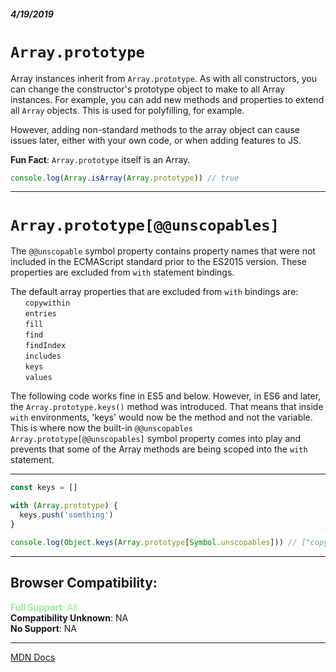 ##### 4/19/2019
# `Array.prototype`

Array instances inherit from `Array.prototype`.  As with all constructors, you can change the constructor's prototype object to make to all Array instances.  For example, you can add new methods and properties to extend all `Array` objects.  This is used for polyfilling, for example.

However, adding non-standard methods to the array object can cause issues later, either with your own code, or when adding features to JS.

**Fun Fact**: `Array.prototype` itself is an Array.

```js
console.log(Array.isArray(Array.prototype)) // true
```

---

# `Array.prototype[@@unscopables]`

The `@@unscopable` symbol property contains property names that were not included in the ECMAScript standard prior to the ES2015 version.  These properties are excluded from `with` statement bindings.

The default array properties that are excluded from `with` bindings are:  
  &nbsp; &nbsp; &nbsp; `copywithin`  
  &nbsp; &nbsp; &nbsp; `entries`  
  &nbsp; &nbsp; &nbsp; `fill`  
  &nbsp; &nbsp; &nbsp; `find`  
  &nbsp; &nbsp; &nbsp; `findIndex`  
  &nbsp; &nbsp; &nbsp; `includes`  
  &nbsp; &nbsp; &nbsp; `keys`  
  &nbsp; &nbsp; &nbsp; `values`

The following code works fine in ES5 and below.  However, in ES6 and later, the `Array.prototype.keys()` method was introduced.  That means that inside `with` environments, 'keys' would now be the method and not the variable.  This is where now the built-in `@@unscopables` `Array.prototype[@@unscopables]` symbol property comes into play and prevents that some of the Array methods are being scoped into the `with` statement.

---

```js
const keys = []

with (Array.prototype) {
  keys.push('somthing')
}

console.log(Object.keys(Array.prototype[Symbol.unscopables])) // ["copyWithin", "entries", "fill", "find", "findIndex", "includes", "keys", "values"]
```
---

## Browser Compatibility:
<span style="color: lightgreen">**Full Support**: All</span>  
**Compatibility Unknown**: NA  
**No Support**: NA

---

[MDN Docs](https://developer.mozilla.org/en-US/docs/Web/JavaScript/Reference/Global_Objects/Array/@@unscopables)